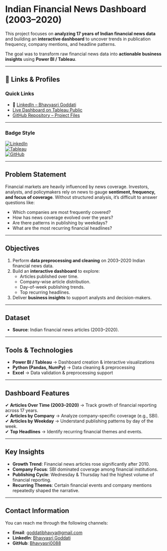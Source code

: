 # Indian Financial News Dashboard (2003–2020)

This project focuses on **analyzing 17 years of Indian financial news data** and building an **interactive dashboard** to uncover trends in publication frequency, company mentions, and headline patterns.  

The goal was to transform raw financial news data into **actionable business insights** using **Power BI / Tableau**.

---

## 🔗 Links & Profiles  

### Quick Links
- 🔗 [LinkedIn – Bhavyasri Goddati](https://www.linkedin.com/in/goddati-bhavyasri-02ab37308)  
- [Live Dashboard on Tableau Public](https://public.tableau.com/app/profile/bhavya.goddati/viz/Financialnews2k20-23/IndianFinancialNewsDashboard20032020?publish=yes)  
- [GitHub Repository – Project Files](https://github.com/Bhavyasri0088/NLP-Financialnews)

---

### Badge Style
[![LinkedIn](https://img.shields.io/badge/LinkedIn-Bhavyasri-blue?logo=linkedin)](https://www.linkedin.com/in/goddati-bhavyasri-02ab37308)  
[![Tableau](https://img.shields.io/badge/Tableau-Dashboard-orange?logo=tableau)](https://public.tableau.com/app/profile/bhavya.goddati/viz/Financialnews2k20-23/IndianFinancialNewsDashboard20032020?publish=yes)  
[![GitHub](https://img.shields.io/badge/GitHub-Repo-black?logo=github)](https://github.com/Bhavyasri0088/NLP-Financialnews)

---

## Problem Statement  

Financial markets are heavily influenced by news coverage. Investors, analysts, and policymakers rely on news to gauge **sentiment, frequency, and focus of coverage**. Without structured analysis, it’s difficult to answer questions like:  

- Which companies are most frequently covered?  
- How has news coverage evolved over the years?  
- Are there patterns in publishing by weekdays?  
- What are the most recurring financial headlines?  

---

## Objectives
1. Perform **data preprocessing and cleaning** on 2003–2020 Indian financial news data.  
2. Build an **interactive dashboard** to explore:  
   - Articles published over time.  
   - Company-wise article distribution.  
   - Day-of-week publishing trends.  
   - Top recurring headlines.  
3. Deliver **business insights** to support analysts and decision-makers.  

---

## Dataset
- **Source**: Indian financial news articles (2003–2020).  

---

##  Tools & Technologies
- **Power BI / Tableau** → Dashboard creation & interactive visualizations  
- **Python (Pandas, NumPy)** → Data cleaning & preprocessing  
- **Excel** → Data validation & preprocessing support  

---

## Dashboard Features
✔ **Articles Over Time (2003–2020)** → Track growth of financial reporting across 17 years.  
✔ **Articles by Company** → Analyze company-specific coverage (e.g., SBI).  
✔ **Articles by Weekday** → Understand publishing patterns by day of the week.  
✔ **Top Headlines** → Identify recurring financial themes and events.  

---

##  Key Insights
- **Growth Trend**: Financial news articles rose significantly after 2010.  
- **Company Focus**: SBI dominated coverage among financial institutions.  
- **Publishing Cycle**: Wednesday & Thursday had the highest volume of financial reporting.  
- **Recurring Themes**: Certain financial events and company mentions repeatedly shaped the narrative.  
----

## Contact Information

You can reach me through the following channels:

- **Email**: [goddatibhavya@gmail.com](mailto:goddatibhavya@gmail.com)  
- **LinkedIn**: [Bhavyasri Goddati](https://www.linkedin.com/in/goddati-bhavyasri-02ab37308)  
- **GitHub**: [Bhavyasri0088](https://github.com/Bhavyasri0088)